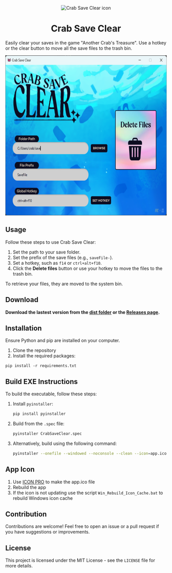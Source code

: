 <p align="center">
  <img src="app.ico" width="128px" height="128px" alt="Crab Save Clear icon">
</p>
<h1 align="center">Crab Save Clear</h1>

Easily clear your saves in the game "Another Crab's Treasure". Use a hotkey or the clear button to move all the save files to the trash bin.

<p align="center">
  <img width="700px" height="500px" src="preview.png" alt="Preview of the app on windows" />
</p>

## Usage

Follow these steps to use Crab Save Clear:

1. Set the path to your save folder.
2. Set the prefix of the save files (e.g., `saveFile-`).
3. Set a hotkey, such as `f14` or `ctrl+alt+f10`.
4. Click the **Delete files** button or use your hotkey to move the files to the trash bin.

To retrieve your files, they are moved to the system bin.

## Download

**Download the lastest version from the [dist folder](https://github.com/PaoZDev/CrabSaveClear/raw/refs/heads/main/dist/CrabSaveClear.exe) or the [Releases page](https://github.com/PaoZDev/CrabSaveClear/releases).**

## Installation

Ensure Python and pip are installed on your computer.

1. Clone the repository
2. Install the required packages:
  ```
  pip install -r requirements.txt
  ```

## Build EXE Instructions

To build the executable, follow these steps:

1. Install `pyinstaller`:
   ```bash
   pip install pyinstaller
   ```
2. Build from the `.spec` file:
   ```bash
   pyinstaller CrabSaveClear.spec
   ```
3. Alternatively, build using the following command:
   ```bash
   pyinstaller --onefile --windowed --noconsole --clean --icon=app.ico --name CrabSaveClear CRAB_SAVE_CLEAR.py
   ```

## App Icon

1. Use [ICON PRO](https://github.com/HerbertLausmann/HL.IconPro) to make the app.ico file
2. Rebuild the app
3. If the icon is not updating use the script `Win_Rebuild_Icon_Cache.bat` to rebuild Windows icon cache

## Contribution

Contributions are welcome! Feel free to open an issue or a pull request if you have suggestions or improvements.

## License

This project is licensed under the MIT License - see the `LICENSE` file for more details.